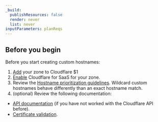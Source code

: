 ```yaml
---
_build:
  publishResources: false
  render: never
  list: never
inputParameters: planReqs
---
```


## Before you begin

Before you start creating custom hostnames:

1. [Add](/fundamentals/setup/manage-domains/add-site/) your zone to Cloudflare $1
2. [Enable](/cloudflare-for-platforms/cloudflare-for-saas/start/enable/) Cloudflare for SaaS for your zone.
3. Review the [Hostname prioritization guidelines](/ssl/reference/certificate-and-hostname-priority/#hostname-priority-cloudflare-for-saas). Wildcard custom hostnames behave differently than an exact hostname match.
4. (optional) Review the following documentation:

  - [API documentation](/fundamentals/api/) (if you have not worked with the Cloudflare API before).
  - [Certificate validation](/cloudflare-for-platforms/cloudflare-for-saas/security/certificate-management/issue-and-validate/validate-certificates/).
